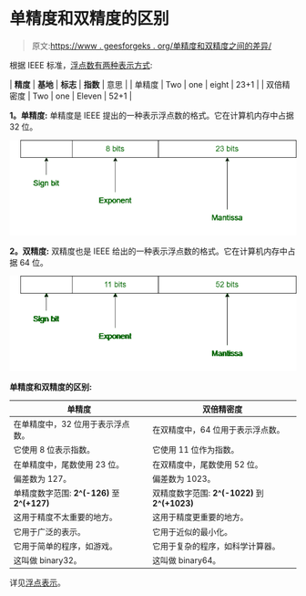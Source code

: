# 单精度和双精度的区别

> 原文:[https://www . geesforgeks . org/单精度和双精度之间的差异/](https://www.geeksforgeeks.org/difference-between-single-precision-and-double-precision/)

根据 IEEE 标准，[浮点数有两种表示方式](https://www.geeksforgeeks.org/floating-point-representation-basics/):

| **精度** | **基地** | **标志** | **指数** | 意思 |
| 单精度 | Two | one | eight | 23+1 |
| 双倍精密度 | Two | one | Eleven | 52+1 |

**1。单精度:**
单精度是 IEEE 提出的一种表示浮点数的格式。它在计算机内存中占据 32 位。

![](img/c6c770339b0ea51e264c5eefb406f5cd.png)

**2。双精度:**
双精度也是 IEEE 给出的一种表示浮点数的格式。它在计算机内存中占据 64 位。

![](img/78cac5f45197ffed583b47af15cfa56b.png)

**单精度和双精度的区别:**

| 单精度 | 双倍精密度 |
| --- | --- |
| 在单精度中，32 位用于表示浮点数。 | 在双精度中，64 位用于表示浮点数。 |
| 它使用 8 位表示指数。 | 它使用 11 位作为指数。 |
| 在单精度中，尾数使用 23 位。 | 在双精度中，尾数使用 52 位。 |
| 偏差数为 127。 | 偏差数为 1023。 |
| 单精度数字范围: **2^(-126)** 至 **2^(+127)** | 双精度数字范围: **2^(-1022)** 到 **2^(+1023)** |
| 这用于精度不太重要的地方。 | 这用于精度更重要的地方。 |
| 它用于广泛的表示。 | 它用于近似的最小化。 |
| 它用于简单的程序，如游戏。 | 它用于复杂的程序，如科学计算器。 |
| 这叫做 binary32。 | 这叫做 binary64。 |

详见[浮点表示](https://www.geeksforgeeks.org/introduction-of-floating-point-representation/)。